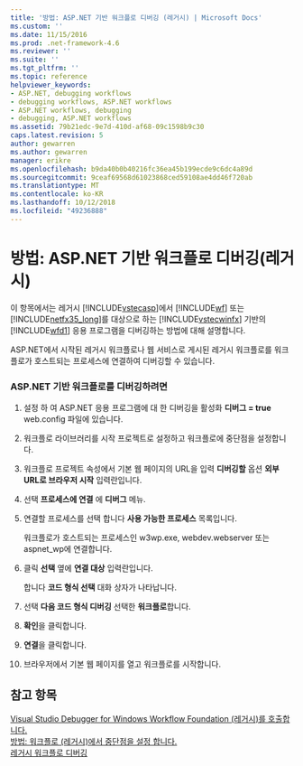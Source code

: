 ```yaml
---
title: '방법: ASP.NET 기반 워크플로 디버깅 (레거시) | Microsoft Docs'
ms.custom: ''
ms.date: 11/15/2016
ms.prod: .net-framework-4.6
ms.reviewer: ''
ms.suite: ''
ms.tgt_pltfrm: ''
ms.topic: reference
helpviewer_keywords:
- ASP.NET, debugging workflows
- debugging workflows, ASP.NET workflows
- ASP.NET workflows, debugging
- debugging, ASP.NET workflows
ms.assetid: 79b21edc-9e7d-410d-af68-09c1598b9c30
caps.latest.revision: 5
author: gewarren
ms.author: gewarren
manager: erikre
ms.openlocfilehash: b9da40b0b40216fc36ea45b199ecde9c6dc4a89d
ms.sourcegitcommit: 9ceaf69568d61023868ced59108ae4dd46f720ab
ms.translationtype: MT
ms.contentlocale: ko-KR
ms.lasthandoff: 10/12/2018
ms.locfileid: "49236888"
---
```

# <a name="how-to-debug-aspnet-based-workflows-legacy"></a>방법: ASP.NET 기반 워크플로 디버깅(레거시)
이 항목에서는 레거시 [!INCLUDE[vstecasp](../includes/vstecasp-md.md)]에서 [!INCLUDE[wf](../includes/wf-md.md)] 또는 [!INCLUDE[netfx35_long](../includes/netfx35-long-md.md)]를 대상으로 하는 [!INCLUDE[vstecwinfx](../includes/vstecwinfx-md.md)] 기반의 [!INCLUDE[wfd1](../includes/wfd1-md.md)] 응용 프로그램을 디버깅하는 방법에 대해 설명합니다.  
  
 ASP.NET에서 시작된 레거시 워크플로나 웹 서비스로 게시된 레거시 워크플로를 워크플로가 호스트되는 프로세스에 연결하여 디버깅할 수 있습니다.  
  
### <a name="to-debug-an-aspnet-based-workflow"></a>ASP.NET 기반 워크플로를 디버깅하려면  
  
1.  설정 하 여 ASP.NET 응용 프로그램에 대 한 디버깅을 활성화 **디버그 = true** web.config 파일에 있습니다.  
  
2.  워크플로 라이브러리를 시작 프로젝트로 설정하고 워크플로에 중단점을 설정합니다.  
  
3.  워크플로 프로젝트 속성에서 기본 웹 페이지의 URL을 입력 **디버깅할** 옵션 **외부 URL로 브라우저 시작** 입력란입니다.  
  
4.  선택 **프로세스에 연결** 에 **디버그** 메뉴.  
  
5.  연결할 프로세스를 선택 합니다 **사용 가능한 프로세스** 목록입니다.  
  
     워크플로가 호스트되는 프로세스인 w3wp.exe, webdev.webserver 또는 aspnet_wp에 연결합니다.  
  
6.  클릭 **선택** 옆에 **연결 대상** 입력란입니다.  
  
     합니다 **코드 형식 선택** 대화 상자가 나타납니다.  
  
7.  선택 **다음 코드 형식 디버깅** 선택한 **워크플로**합니다.  
  
8.  **확인**을 클릭합니다.  
  
9. **연결**을 클릭합니다.  
  
10. 브라우저에서 기본 웹 페이지를 열고 워크플로를 시작합니다.  
  
## <a name="see-also"></a>참고 항목  
 [Visual Studio Debugger for Windows Workflow Foundation (레거시)를 호출합니다.](../workflow-designer/invoking-the-visual-studio-debugger-for-windows-workflow-foundation-legacy.md)   
 [방법: 워크플로 (레거시)에서 중단점을 설정 합니다.](../workflow-designer/how-to-set-breakpoints-in-workflows-legacy.md)   
 [레거시 워크플로 디버깅](../workflow-designer/debugging-legacy-workflows.md)